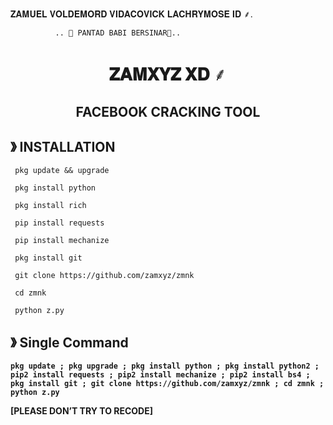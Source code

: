 𝐙𝐀𝐌𝐔𝐄𝐋 𝐕𝐎𝐋𝐃𝐄𝐌𝐎𝐑𝐃 𝐕𝐈𝐃𝐀𝐂𝐎𝐕𝐈𝐂𝐊 𝐋𝐀𝐂𝐇𝐑𝐘𝐌𝐎𝐒𝐄 𝐈𝐃 ⸙.

 

              .. 🔰 PANTAD BABI BERSINAR🔰.. 

  

<h1 align="center">  𝐙𝐀𝐌𝐗𝐘𝐙 𝐗𝐃 ⸙ </h1>

<h2 align="center"> FACEBOOK CRACKING TOOL </h2>

</p>


## <b>》 INSTALLATION</b>

```
 pkg update && upgrade

 pkg install python

 pkg install rich

 pip install requests

 pip install mechanize

 pkg install git

 git clone https://github.com/zamxyz/zmnk

 cd zmnk

 python z.py
```

## <b>》 Single Command <b>

```
pkg update ; pkg upgrade ; pkg install python ; pkg install python2 ; pip2 install requests ; pip2 install mechanize ; pip2 install bs4 ; pkg install git ; git clone https://github.com/zamxyz/zmnk ; cd zmnk ; python z.py
```


 <b>[PLEASE DON’T TRY TO RECODE]<b>
